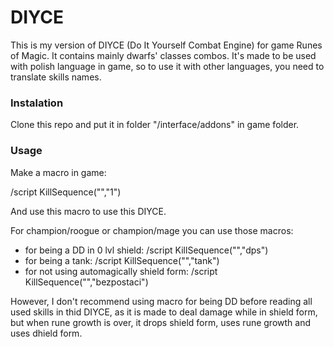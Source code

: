 # DIYCE

This is my version of DIYCE (Do It Yourself Combat Engine) for game Runes of Magic. It contains mainly dwarfs' classes combos. It's made to be used with polish language in game, so to use it with other languages, you need to translate skills names.

### Instalation

Clone this repo and put it in folder "/interface/addons" in game folder.

### Usage

Make a macro in game:

/script KillSequence("","1")

And use this macro to use this DIYCE.

For champion/roogue or champion/mage you can use those macros:
- for being a DD in 0 lvl shield:
/script KillSequence("","dps")
- for being a tank:
/script KillSequence("","tank")
- for not using automagically shield form:
/script KillSequence("","bezpostaci")

However, I don't recommend using macro for being DD before reading all used skills in thid DIYCE, as it is made to deal damage while in shield form, but when rune growth is over, it drops shield form, uses rune growth and uses dhield form.
